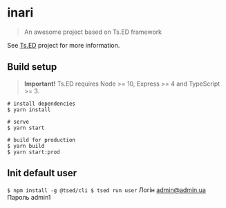 # inari

> An awesome project based on Ts.ED framework

See [Ts.ED](https://tsed.io) project for more information.

## Build setup



> **Important!** Ts.ED requires Node >= 10, Express >= 4 and TypeScript >= 3.

```batch
# install dependencies
$ yarn install

# serve
$ yarn start

# build for production
$ yarn build
$ yarn start:prod
```
## Init default user
``
$ npm install -g @tsed/cli
$ tsed run user
``
Логін admin@admin.ua
Пароль admin1